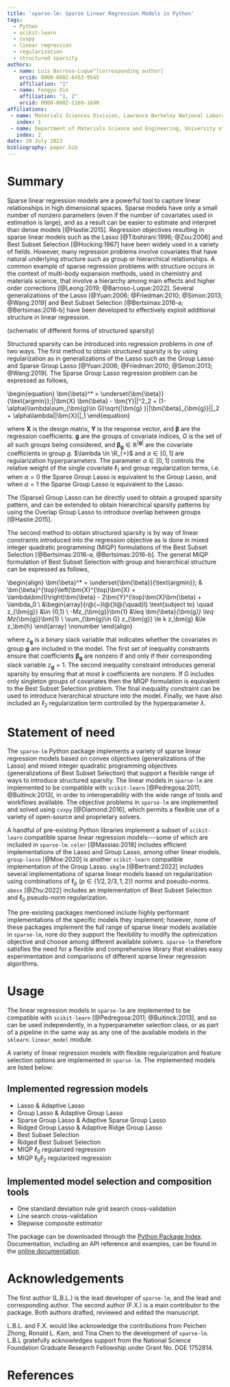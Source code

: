 ```yaml
---
title: 'sparse-lm: Sparse Linear Regression Models in Python'
tags:
  - Python
  - scikit-learn
  - cvxpy
  - linear regression
  - regularization
  - structured sparsity
authors:
  - name: Luis Barroso-Luque^[corresponding author]
    orcid: 0000-0002-6453-9545
    affiliation: "1"
  - name: Fengyu Xie
    affiliation: "1, 2"
    orcid: 0000-0002-1169-1690
affiliations:
 - name: Materials Sciences Division, Lawrence Berkeley National Laboratory, Berkeley CA, 94720, USA
   index: 1
 - name: Department of Materials Science and Engineering, University of California Berkeley, Berkeley CA, 94720, USA
   index: 2
date: 10 July 2023
bibliography: paper.bib
---
```


# Summary

Sparse linear regression models are a powerful tool to capture linear relationships
in high dimensional spaces. Sparse models have only a small number of nonzero parameters
(even if the number of covariates used in estimation is large), and as a result can be
easier to estimate and interpret than dense models [@Hastie:2015]. Regression objectives
resulting in sparse linear models such as the Lasso [@Tibshirani:1996; @Zou:2006] and
Best Subset Selection [@Hocking:1967] have been widely used in a variety of fields.
However, many regression problems involve covariates that have natural underlying
structure such as group or hierarchical relationships. A common example of sparse 
regression problems with structure occurs in the context of multi-body expansion methods,
used in chemistry and materials science, that involve a hierarchy among main effects and
higher order corrections [@Leong:2019; @Barroso-Luque:2022]. Several generalizations of
the Lasso [@Yuan:2006; @Friedman:2010; @Simon:2013; @Wang:2019] and Best Subset Selection
[@Bertsimas:2016-a; @Bertsimas:2016-b] have been developed to effectively exploit
additional structure in linear regression.

(schematic of different forms of structured sparsity)

Structured sparsity can be introduced into regression problems in one of two ways. The
first method to obtain structured sparsity is by using regularization as in
generalizations of the Lasso such as the Group Lasso  and Sparse Group
Lasso [@Yuan:2006; @Friedman:2010; @Simon:2013; @Wang:2019]. The Sparse Group Lasso
regression problem can be expressed as follows,

\begin{equation}
    \bm{\beta}^* = \underset{\bm{\beta}}{\text{argmin}}\;||\bm{X} \bm{\beta} - \bm{Y}||^2_2 + (1-\alpha)\lambda\sum_{\bm{g}\in G}\sqrt{|\bm{g}
    }||\bm{\beta}_{\bm{g}}||_2 + \alpha\lambda||\bm{X}||_1
\end{equation}

where $\bm{X}$ is the design matrix, $\bm{Y}$ is the response vector, and $\bm{\beta}$ are
the regression coefficients. $\bm{g}$ are the groups of covariate indices, $G$ is the
set of all such groups being considered, and $\bm{\beta}_{\bm{g}}\in\mathbb{R}^{|\bm{g}|}$
are the covariate coefficients in group $g$. $\lambda \in \R_{+}$ and $\alpha\in[0,1]$
are regularization hyperparameters. The parameter $\alpha\in[0,1]$ controls the relative
weight of the single covariate $\ell_1$ and group regularization terms, i.e. when
$\alpha=0$ the Sparse Group Lasso is equivalent to the Group Lasso, and when $\alpha=1$
the Sparse Group Lasso is equivalent to the Lasso.

The (Sparse) Group Lasso can be directly used to obtain a grouped sparsity pattern, and
can be extended to obtain hierarchical sparsity patterns by using the Overlap Group
Lasso to introduce overlap between groups [@Hastie:2015].

The second method to obtain structured sparsity is by way of linear constraints
introduced into the regression objective as is done in mixed integer quadratic
programming (MIQP) formulations of the Best Subset Selection
[@Bertsimas:2016-a; @Bertsimas:2016-b]. The general MIQP formulation of Best Subset
Selection with group and hierarchical structure can be expressed as follows,

\begin{align}
    \bm{\beta}^* = \underset{\bm{\beta}}{\text{argmin}}\; & \bm{\beta}^{\top}\left(\bm{X}^{\top}\bm{X} + \lambda\bm{I}\right)\bm{\beta} - 2\bm{Y}^{\top}\bm{X}\bm{\beta} +  \lambda_0 \\
    &\begin{array}{r@{~}l@{}l@{\quad}l}
    \text{subject to} \quad z_{\bm{g}} &\in \{0,1\} \\
    -Mz_{\bm{g}}\bm{1} &\leq \bm{\beta}_{\bm{g}} \leq Mz_{\bm{g}}\bm{1} \\
    \sum_{\bm{g}\in G} z_{\bm{g}} \le k
    z_\bm{g} &\le z_\bm{h}
    \end{array} \nonumber
\end{align}

where $z_\bm{g}$ is a binary slack variable that indicates whether the covariates in group
$\bm{g}$ are included in the model. The first set of inequality constraints ensure that
coefficients $\bm{\beta}_{\bm{g}}$ are nonzero if and only if their corresponding slack
variable $z_{\bm{g}} = 1$. The second inequality constraint introduces general
sparsity by ensuring that at most $k$ coefficients are nonzero. If $G$ includes only
singleton groups of covariates then the MIQP formulation is equivalent to the Best
Subset Selection problem. The final inequality constraint can be used to introduce
hierarchical structure into the model. Finally, we have also included an $\ell_2$
regularization term controlled by the hyperparameter $\lambda$.

# Statement of need

The `sparse-lm` Python package implements a variety of sparse linear regression models
based on convex objectives (generalizations of the Lasso) and mixed integer quadratic
programming objectives (generalizations of Best Subset Selection) that support a
flexible range of ways to introduce structured sparsity. The linear models in
`sparse-lm` are implemented to be compatible with `scikit-learn` [@Pedregosa:2011; @Buitinck:2013],
in order to interoperability with the wide range of tools and workflows available. The
objective problems in `sparse-lm` are implemented and solved using `cvxpy` [@Diamond:2016],
which permits a flexible use of a variety of open-source and proprietary solvers.

A handful of pre-existing Python libraries implement a subset of `scikit-learn`
compatible sparse linear regression models---some of which are included in `sparse-lm`.
`celer` [@Massias:2018] includes efficient implementations of the Lasso and Group Lasso,
among other linear models. `group-lasso` [@Moe:2020] is another `scikit-learn`
compatible implementation of the Group Lasso. `skglm` [@Bertrand:2022] includes several
implementations of sparse linear models based on regularization using combinations of
$\ell_p$ ($p\in\{1/2,2/3,1,2\}$) norms and pseudo-norms. `abess` [@Zhu:2022] includes an
implementation of Best Subset Selection and $\ell_0$ pseudo-norm regularization.

The pre-existing packages mentioned include highly performant implementations of the
specific models they implement; however, none of these packages implement the full range
of sparse linear models  available in `sparse-lm`, nore do they support the flexibility
to modify the optimization objective and choose among different available solvers.
`sparse-lm` therefore satisfies the need for a flexible and comprehensive library that
enables easy experimentation and comparisons of different sparse linear regression
algorithms.

# Usage

The linear regression models in `sparse-lm` are implemented to be compatible with
`scikit-learn` [@Pedregosa:2011; @Buitinck:2013], and so can be used independently, in
a hyperparameter selection class, or as part of a pipeline in the same way as any one
of the available models in the `sklearn.linear_model` module.

A variety of linear regression models with flexible regularization and feature selection
options are implemented in `sparse-lm`. The implemented models are listed below:

## Implemented regression models

- Lasso & Adaptive Lasso
- Group Lasso & Adaptive Group Lasso
- Sparse Group Lasso & Adaptive Sparse Group Lasso
- Ridged Group Lasso & Adaptive Ridge Group Lasso
- Best Subset Selection
- Ridged Best Subset Selection
- MIQP $\ell_0$ regularized regression
- MIQP $\ell_0\ell_2$ regularized regression

## Implemented model selection and composition tools
- One standard deviation rule grid search cross-validation
- Line search cross-validation
- Stepwise composite estimator

The package can be downloaded through the [Python Package Index](https://pypi.org/project/sparse-lm/).
Documentation, including an API reference and examples, can be found in the
[online documentation](https://cedergrouphub.github.io/sparse-lm).

# Acknowledgements

The first author (L.B.L.) is the lead developer of `sparse-lm`, and the lead and
corresponding author. The second author (F.X.) is a main contributor to the package.
Both authors drafted, reviewed and edited the manuscript.

L.B.L. and F.X. would like acknowledge the contributions from Peichen Zhong, Ronald L.
Kam, and Tina Chen to the development of `sparse-lm`. L.B.L gratefully acknowledges
support from the National Science Foundation Graduate Research Fellowship under Grant
No. DGE 1752814.

# References
